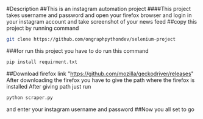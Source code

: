 #Description
##This is an instagram automation project
####This project takes username and password and open your firefox browser and login in your instagram account and take screenshot of your news feed
##copy this project by running command
```bash
git clone https://github.com/ongraphpythondev/selenium-project
```
###for run this project you have to do run this command
```bash
pip install requirment.txt
```
##Download firefox link "https://github.com/mozilla/geckodriver/releases"
After downloading the firefox you have to give the path where the firefox is installed
 After giving path just run
```bash
python scraper.py
```
and enter your instagram username and password
##Now you all set to go
